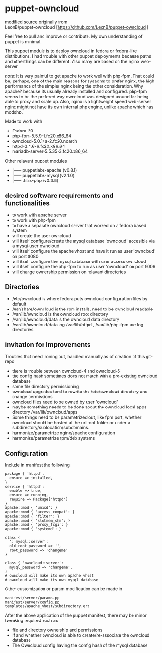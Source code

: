 # puppet-owncloud

modified source originally from<br>
 LeonB/puppet-owncloud  [https://github.com/LeonB/puppet-owncloud ]

Feel free to pull and improve or contribute. My own understanding of puppet is minimal.

This puppet module is to deploy owncloud in fedora or fedora-like distributions.  I had trouble with other puppet deployments because paths and otherthings can be different. Also many are based on the nginx web-server

*note*: 
It is very painful to get apache to work well with php-fpm. That could be, perhaps, one of the main reasons for sysadms to prefer nginx, the high performance of the simpler nginx being the other consideration. Why apache? because its usually already installed and configured.  php-fpm seems to be the prefered way owncloud was designed around for being able to proxy and scale up. Also, nginx is a lightweight speed web-server nginx might not have its own internal php engine, unlike apache which has modphp. 

Made to work with
* Fedora-20
* php-fpm-5.5.9-1.fc20.x86_64
* owncloud-5.0.14a-2.fc20.noarch
* httpd-2.4.6-6.fc20.x86_64
* mariadb-server-5.5.35-3.fc20.x86_64

Other relavant puppet modules
* ├── puppetlabs-apache (v0.8.1)
* ├── puppetlabs-mysql (v2.1.0)
* ├── thias-php (v0.3.8)

## desired software requirements and functionalities
* to work with apache server
* to work with php-fpm
* to have a separate owncloud server that worked on a fedora based system
* will create the user owncloud
* will itself configure/create the mysql database 'owncloud' accesible via a mysql-user owncloud
* will itself configure the apache vhost and have it run as user 'owncloud' on port 8080
* will itself configure the mysql database with user access owncloud
* will itself configure the php-fpm to run as user 'owncloud' on port 9006
* will change ownership permission on relavant directories

## Directories
* /etc/owncloud is where fedora puts owncloud configuration files by default  
* /usr/share/owncloud is the rpm installs, need to be owncloud readable
* /var/lib/owncloud is the owncloud root directory 
* /var/lib/owncloud/data is the owncloud data directory
* /var/lib/owncloud/data.log /var/lib/httpd , /var/lib/php-fpm are log directories

## Invitation for improvements
Troubles that need ironing out, handled manually as of creation of this git-repo.
* there is trouble between owncloud-4 and owncloud-5
* the config hash sometimes does not match with a pre-existing owncloud database
* some file directory permissioning
* owncloud upgrades tend to rewrite the /etc/owncloud directory and change permissions
* owncloud files need to be owned by user 'owncloud'
* maybe something needs to be done about the owncloud local apps directory /var/lib/owncloud/apps
* Some things need to be parametrized out, like fpm port, whether owncloud should be hosted at the url root folder or under a subdirectory/sublocation/subdomains.
* harmonize/parametrize nginx/apache configuration
* harmonize/parametrize rpm/deb systems

## Configuration
Include in manifest the following
```
package { 'httpd':
  ensure => installed,
}
service { 'httpd':
  enable => true,
  ensure => running,
  require => Package['httpd']
}
apache::mod { 'unixd': }
apache::mod { 'access_compat': }
apache::mod { 'filter': }
apache::mod { 'slotmem_shm': }
apache::mod { 'proxy_fcgi': }
apache::mod { 'systemd': }

class { 
  '::mysql::server': 
  old_root_password => '',
  root_password => 'changeme'
}

class { 'owncloud::server':
  mysql_password => 'changeme',
}
# owncloud will make its own apache vhost
# owncloud will make its own mysql database

```

Other customization or param modification can be made in  
```
manifest/server/params.pp
manifest/server/config.pp
templates/apache_vhost/subdirectory.erb
```

After the above application of the puppet manifest, there may be minor tweaking required such as
* file and directory ownership and permissions
* If and whether owncloud is able to create/re-associate the owncloud database
* The Owncloud config having the config hash of the mysql database
